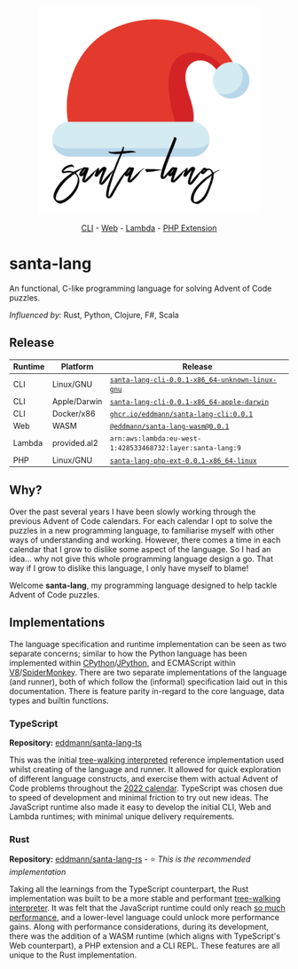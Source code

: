 <p align="center"><img src="assets/logo.png" alt="santa-lang" width="400px" /></p>
<p align="center"><a href="cli/">CLI</a> - <a href="web/">Web</a> - <a href="lambda/">Lambda</a> - <a href="php-ext/">PHP Extension</a></p>

# santa-lang

An functional, C-like programming language for solving Advent of Code puzzles.

_Influenced by:_ Rust, Python, Clojure, F#, Scala

## Release

| Runtime | Platform     | Release                                                                                                                                                           |
| ------- | ------------ | ----------------------------------------------------------------------------------------------------------------------------------------------------------------- |
| CLI     | Linux/GNU    | [`santa-lang-cli-0.0.1-x86_64-unknown-linux-gnu`](https://github.com/eddmann/santa-lang-rs/releases/download/0.0.1/santa-lang-cli-0.0.1-x86_64-unknown-linux-gnu) |
| CLI     | Apple/Darwin | [`santa-lang-cli-0.0.1-x86_64-apple-darwin`](https://github.com/eddmann/santa-lang-rs/releases/download/0.0.1/santa-lang-cli-0.0.1-x86_64-apple-darwin)           |
| CLI     | Docker/x86   | [`ghcr.io/eddmann/santa-lang-cli:0.0.1`](https://github.com/eddmann/santa-lang-rs/pkgs/container/santa-lang-cli)                                                  |
| Web     | WASM         | [`@eddmann/santa-lang-wasm@0.0.1`](https://github.com/eddmann/santa-lang-rs/pkgs/npm/santa-lang-wasm)                                                             |
| Lambda  | provided.al2 | `arn:aws:lambda:eu-west-1:428533468732:layer:santa-lang:9`                                                                                                        |
| PHP     | Linux/GNU    | [`santa-lang-php-ext-0.0.1-x86_64-linux`](https://github.com/eddmann/santa-lang-rs/releases/download/0.0.1/santa-lang-php-ext-0.0.1-x86_64-linux.so)              |

## Why?

Over the past several years I have been slowly working through the previous Advent of Code calendars.
For each calendar I opt to solve the puzzles in a new programming language, to familiarise myself with other ways of understanding and working.
However, there comes a time in each calendar that I grow to dislike some aspect of the language.
So I had an idea... why not give this whole programming language design a go.
That way if I grow to dislike this language, I only have myself to blame!

Welcome **santa-lang**, my programming language designed to help tackle Advent of Code puzzles.

## Implementations

The language specification and runtime implementation can be seen as two separate concerns; similar to how the Python language has been implemented within [CPython](https://github.com/python/cpython)/[JPython](https://www.jython.org/), and ECMAScript within [V8](https://v8.dev/)/[SpiderMonkey](https://spidermonkey.dev/).
There are two separate implementations of the language (and runner), both of which follow the (informal) specification laid out in this documentation.
There is feature parity in-regard to the core language, data types and builtin functions.

### TypeScript

**Repository:** [eddmann/santa-lang-ts](https://github.com/eddmann/santa-lang-ts)

This was the initial [tree-walking interpreted](<https://en.wikipedia.org/wiki/Interpreter_(computing)>) reference implementation used whilst creating of the language and runner.
It allowed for quick exploration of different language constructs, and exercise them with actual Advent of Code problems throughout the [2022 calendar](https://github.com/eddmann/advent-of-code/tree/master/2022/santa-lang).
TypeScript was chosen due to speed of development and minimal friction to try out new ideas.
The JavaScript runtime also made it easy to develop the initial CLI, Web and Lambda runtimes; with minimal unique delivery requirements.

### Rust

**Repository:** [eddmann/santa-lang-rs](https://github.com/eddmann/santa-lang-rs) - ⭐ _This is the recommended implementation_

Taking all the learnings from the TypeScript counterpart, the Rust implementation was built to be a more stable and performant [tree-walking interpreter](<https://en.wikipedia.org/wiki/Interpreter_(computing)>).
It was felt that the JavaScript runtime could only reach [so much performance](https://eddmann.com/posts/solving-the-advent-of-code-2022-calendar-using-my-own-programming-language-santa-lang/#so-whats-next), and a lower-level language could unlock more performance gains.
Along with performance considerations, during its development, there was the addition of a WASM runtime (which aligns with TypeScript's Web counterpart), a PHP extension and a CLI REPL.
These features are all unique to the Rust implementation.
